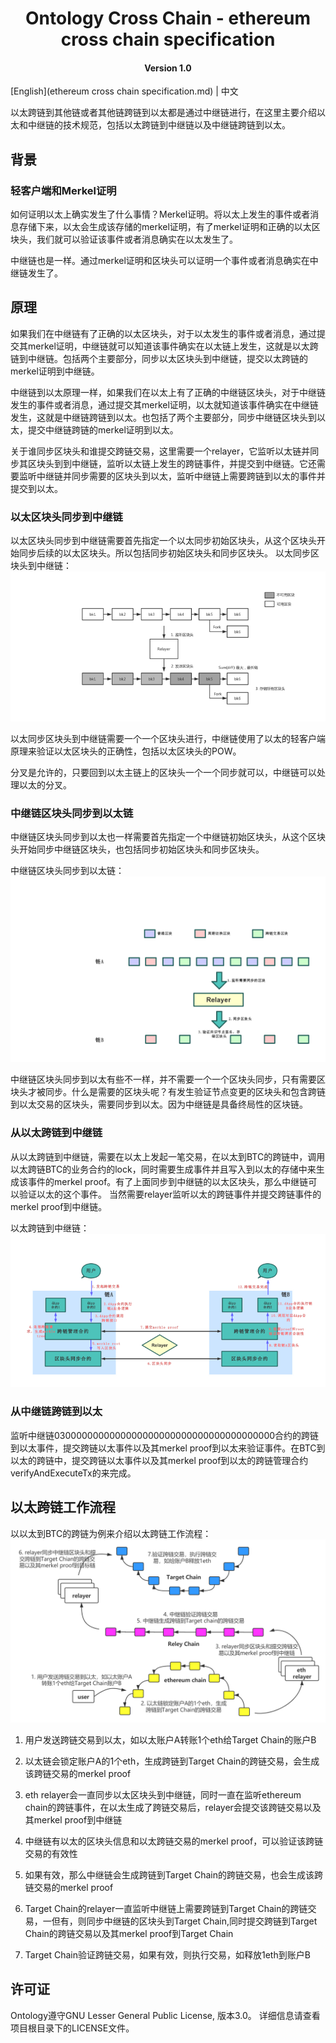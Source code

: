 <h1 align="center">Ontology Cross Chain - ethereum cross chain specification</h1>
<h4 align="center">Version 1.0 </h4>

[English](ethereum cross chain specification.md) | 中文

以太跨链到其他链或者其他链跨链到以太都是通过中继链进行，在这里主要介绍以太和中继链的技术规范，包括以太跨链到中继链以及中继链跨链到以太。

## 背景

### 轻客户端和Merkel证明

如何证明以太上确实发生了什么事情？Merkel证明。将以太上发生的事件或者消息存储下来，以太会生成该存储的merkel证明，有了merkel证明和正确的以太区块头，我们就可以验证该事件或者消息确实在以太发生了。

中继链也是一样。通过merkel证明和区块头可以证明一个事件或者消息确实在中继链发生了。

## 原理

如果我们在中继链有了正确的以太区块头，对于以太发生的事件或者消息，通过提交其merkel证明，中继链就可以知道该事件确实在以太链上发生，这就是以太跨链到中继链。包括两个主要部分，同步以太区块头到中继链，提交以太跨链的merkel证明到中继链。

中继链到以太原理一样，如果我们在以太上有了正确的中继链区块头，对于中继链发生的事件或者消息，通过提交其merkel证明，以太就知道该事件确实在中继链发生，这就是中继链跨链到以太。也包括了两个主要部分，同步中继链区块头到以太，提交中继链跨链的merkel证明到以太。

关于谁同步区块头和谁提交跨链交易，这里需要一个relayer，它监听以太链并同步其区块头到到中继链，监听以太链上发生的跨链事件，并提交到中继链。它还需要监听中继链并同步需要的区块头到以太，监听中继链上需要跨链到以太的事件并提交到以太。

### 以太区块头同步到中继链

以太区块头同步到中继链需要首先指定一个以太同步初始区块头，从这个区块头开始同步后续的以太区块头。所以包括同步初始区块头和同步区块头。
以太同步区块头到中继链：
![](pic/sync%20header2.png)

以太同步区块头到中继链需要一个一个区块头进行，中继链使用了以太的轻客户端原理来验证以太区块头的正确性，包括以太区块头的POW。

分叉是允许的，只要回到以太主链上的区块头一个一个同步就可以，中继链可以处理以太的分叉。

### 中继链区块头同步到以太链

中继链区块头同步到以太也一样需要首先指定一个中继链初始区块头，从这个区块头开始同步中继链区块头，也包括同步初始区块头和同步区块头。

中继链区块头同步到以太链：
![](pic/sync%20header1.png)

中继链区块头同步到以太有些不一样，并不需要一个一个区块头同步，只有需要区块头才被同步。什么是需要的区块头呢？有发生验证节点变更的区块头和包含跨链到以太交易的区块头，需要同步到以太。因为中继链是具备终局性的区块链。

### 从以太跨链到中继链

从以太跨链到中继链，需要在以太上发起一笔交易，在以太到BTC的跨链中，调用以太跨链BTC的业务合约的lock，同时需要生成事件并且写入到以太的存储中来生成该事件的merkel proof。有了上面同步到中继链的以太区块头，那么中继链可以验证以太的这个事件。 当然需要relayer监听以太的跨链事件并提交跨链事件的merkel proof到中继链。

以太跨链到中继链：
![](pic/cross.png)

### 从中继链跨链到以太

监听中继链0300000000000000000000000000000000000000合约的跨链到以太事件，提交跨链以太事件以及其merkel proof到以太来验证事件。在BTC到以太的跨链中，提交跨链以太事件以及其merkel proof到以太的跨链管理合约verifyAndExecuteTx的来完成。

## 以太跨链工作流程

以以太到BTC的跨链为例来介绍以太跨链工作流程：
![](pic/cross%20progress.jpg)

1. 用户发送跨链交易到以太，如以太账户A转账1个eth给Target Chain的账户B

2. 以太链会锁定账户A的1个eth，生成跨链到Target Chain的跨链交易，会生成该跨链交易的merkel proof

3. eth relayer会一直同步以太区块头到中继链，同时一直在监听ethereum chain的跨链事件，在以太生成了跨链交易后，relayer会提交该跨链交易以及其merkel proof到中继链

4. 中继链有以太的区块头信息和以太跨链交易的merkel proof，可以验证该跨链交易的有效性

5. 如果有效，那么中继链会生成跨链到Target Chain的跨链交易，也会生成该跨链交易的merkel proof

6. Target Chain的relayer一直监听中继链上需要跨链到Target Chain的跨链交易，一但有，则同步中继链的区块头到Target Chain,同时提交跨链到Target Chain的跨链交易以及其merkel proof到Target Chain

7. Target Chain验证跨链交易，如果有效，则执行交易，如释放1eth到账户B

## 许可证

Ontology遵守GNU Lesser General Public License, 版本3.0。 详细信息请查看项目根目录下的LICENSE文件。
